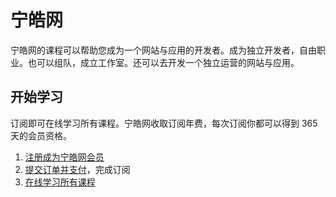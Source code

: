 # 宁皓网

宁皓网的课程可以帮助您成为一个网站与应用的开发者。成为独立开发者，自由职业。也可以组队，成立工作室。还可以去开发一个独立运营的网站与应用。

## 开始学习

订阅即可在线学习所有课程。宁皓网收取订阅年费，每次订阅你都可以得到 365 天的会员资格。

1. [注册成为宁皓网会员](https://ninghao.net/user/register)
2. [提交订单并支付](https://ninghao.net/signup)，完成订阅
3. [在线学习所有课程](https://ninghao.net/learn)



